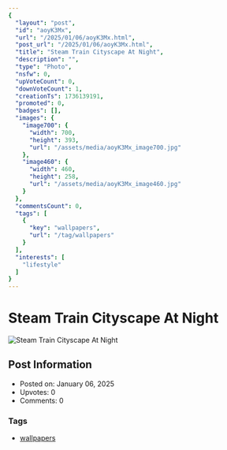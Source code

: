```yaml
---
{
  "layout": "post",
  "id": "aoyK3Mx",
  "url": "/2025/01/06/aoyK3Mx.html",
  "post_url": "/2025/01/06/aoyK3Mx.html",
  "title": "Steam Train Cityscape At Night",
  "description": "",
  "type": "Photo",
  "nsfw": 0,
  "upVoteCount": 0,
  "downVoteCount": 1,
  "creationTs": 1736139191,
  "promoted": 0,
  "badges": [],
  "images": {
    "image700": {
      "width": 700,
      "height": 393,
      "url": "/assets/media/aoyK3Mx_image700.jpg"
    },
    "image460": {
      "width": 460,
      "height": 258,
      "url": "/assets/media/aoyK3Mx_image460.jpg"
    }
  },
  "commentsCount": 0,
  "tags": [
    {
      "key": "wallpapers",
      "url": "/tag/wallpapers"
    }
  ],
  "interests": [
    "lifestyle"
  ]
}
---
```


# Steam Train Cityscape At Night

![Steam Train Cityscape At Night](/assets/media/aoyK3Mx_image700.jpg)

## Post Information

- Posted on: January 06, 2025
- Upvotes: 0
- Comments: 0

### Tags

- [wallpapers](/tag/wallpapers)
